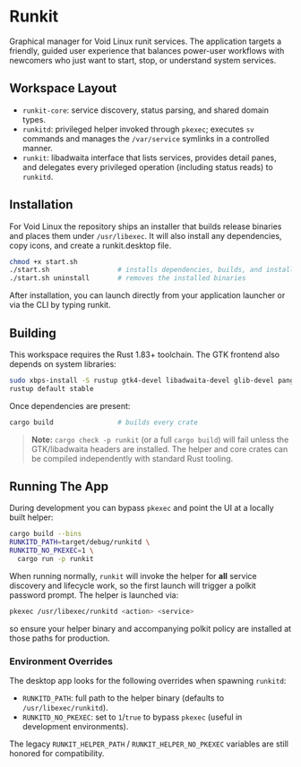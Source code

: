# Runkit

Graphical manager for Void Linux runit services. The application targets a friendly, guided user experience that balances power-user workflows with newcomers who just want to start, stop, or understand system services.

## Workspace Layout

- `runkit-core`: service discovery, status parsing, and shared domain types.
- `runkitd`: privileged helper invoked through `pkexec`; executes `sv` commands and manages the `/var/service` symlinks in a controlled manner.
- `runkit`: libadwaita interface that lists services, provides detail panes, and delegates every privileged operation (including status reads) to `runkitd`.

## Installation

For Void Linux the repository ships an installer that builds release binaries and places them under `/usr/libexec`. It will also install any dependencies, copy icons, and create a runkit.desktop file.

```bash
chmod +x start.sh
./start.sh                 # installs dependencies, builds, and installs binaries
./start.sh uninstall       # removes the installed binaries
```
After installation, you can launch directly from your application launcher or via the CLI by typing runkit.

## Building

This workspace requires the Rust 1.83+ toolchain. The GTK frontend also depends on system libraries:

```bash
sudo xbps-install -S rustup gtk4-devel libadwaita-devel glib-devel pango-devel pkg-config
rustup default stable
```

Once dependencies are present:

```bash
cargo build                # builds every crate
```

> **Note:** `cargo check -p runkit` (or a full `cargo build`) will fail unless the GTK/libadwaita headers are installed. The helper and core crates can be compiled independently with standard Rust tooling.

## Running The App

During development you can bypass `pkexec` and point the UI at a locally built helper:

```bash
cargo build --bins
RUNKITD_PATH=target/debug/runkitd \
RUNKITD_NO_PKEXEC=1 \
  cargo run -p runkit
```

When running normally, `runkit` will invoke the helper for **all** service discovery and lifecycle work, so the first launch will trigger a polkit password prompt. The helper is launched via:

```bash
pkexec /usr/libexec/runkitd <action> <service>
```

so ensure your helper binary and accompanying polkit policy are installed at those paths for production.

### Environment Overrides

The desktop app looks for the following overrides when spawning `runkitd`:

- `RUNKITD_PATH`: full path to the helper binary (defaults to `/usr/libexec/runkitd`).
- `RUNKITD_NO_PKEXEC`: set to `1`/`true` to bypass `pkexec` (useful in development environments).

The legacy `RUNKIT_HELPER_PATH` / `RUNKIT_HELPER_NO_PKEXEC` variables are still honored for compatibility.
